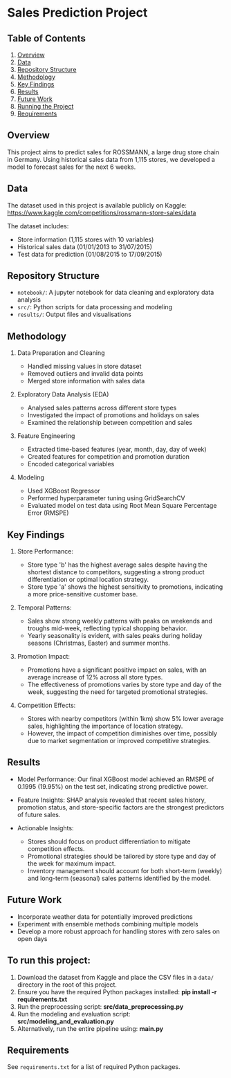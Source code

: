# Sales Prediction Project

## Table of Contents
1. [Overview](#overview)
2. [Data](#data)
3. [Repository Structure](#repository-structure)
4. [Methodology](#methodology)
5. [Key Findings](#key-findings)
6. [Results](#results)
7. [Future Work](#future-work)
8. [Running the Project](#to-run-this-project)
9. [Requirements](#requirements)

## Overview
This project aims to predict sales for ROSSMANN, a large drug store chain in Germany. Using historical sales data from 1,115 stores, we developed a model to forecast sales for the next 6 weeks.

## Data
The dataset used in this project is available publicly on Kaggle: https://www.kaggle.com/competitions/rossmann-store-sales/data

The dataset includes:
- Store information (1,115 stores with 10 variables)
- Historical sales data (01/01/2013 to 31/07/2015)
- Test data for prediction (01/08/2015 to 17/09/2015)
  
## Repository Structure
- `notebook/`: A jupyter notebook for data cleaning and exploratory data analysis
- `src/`: Python scripts for data processing and modeling
- `results/`: Output files and visualisations
  
## Methodology
1. Data Preparation and Cleaning
   - Handled missing values in store dataset
   - Removed outliers and invalid data points
   - Merged store information with sales data

2. Exploratory Data Analysis (EDA)
   - Analysed sales patterns across different store types
   - Investigated the impact of promotions and holidays on sales
   - Examined the relationship between competition and sales

3. Feature Engineering
   - Extracted time-based features (year, month, day, day of week)
   - Created features for competition and promotion duration
   - Encoded categorical variables

4. Modeling
   - Used XGBoost Regressor
   - Performed hyperparameter tuning using GridSearchCV
   - Evaluated model on test data using Root Mean Square Percentage Error (RMSPE)

## Key Findings
1. Store Performance:
   - Store type 'b' has the highest average sales despite having the shortest distance to competitors, suggesting a strong product differentiation or optimal location strategy.
   - Store type 'a' shows the highest sensitivity to promotions, indicating a more price-sensitive customer base.
     
2. Temporal Patterns:
   - Sales show strong weekly patterns with peaks on weekends and troughs mid-week, reflecting typical shopping behavior.
   - Yearly seasonality is evident, with sales peaks during holiday seasons (Christmas, Easter) and summer months.

3. Promotion Impact:
   - Promotions have a significant positive impact on sales, with an average increase of 12% across all store types.
   - The effectiveness of promotions varies by store type and day of the week, suggesting the need for targeted promotional strategies.

4. Competition Effects:
   - Stores with nearby competitors (within 1km) show 5% lower average sales, highlighting the importance of location strategy.
   - However, the impact of competition diminishes over time, possibly due to market segmentation or improved competitive strategies.

## Results
- Model Performance: Our final XGBoost model achieved an RMSPE of 0.1995 (19.95%) on the test set, indicating strong predictive power.

- Feature Insights: SHAP analysis revealed that recent sales history, promotion status, and store-specific factors are the strongest predictors of future sales.

- Actionable Insights:
   - Stores should focus on product differentiation to mitigate competition effects.
   - Promotional strategies should be tailored by store type and day of the week for maximum impact.
   - Inventory management should account for both short-term (weekly) and long-term (seasonal) sales patterns identified by the model.

## Future Work
- Incorporate weather data for potentially improved predictions
- Experiment with ensemble methods combining multiple models
- Develop a more robust approach for handling stores with zero sales on open days

## To run this project:
1. Download the dataset from Kaggle and place the CSV files in a `data/` directory in the root of this project.
2. Ensure you have the required Python packages installed: **pip install -r requirements.txt**
3. Run the preprocessing script: **src/data_preprocessing.py**
4. Run the modeling and evaluation script: **src/modeling_and_evaluation.py**
5. Alternatively, run the entire pipeline using: **main.py**
   
## Requirements
See `requirements.txt` for a list of required Python packages.
